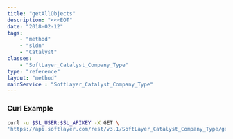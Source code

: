 ```yaml
---
title: "getAllObjects"
description: "<<<EOT"
date: "2018-02-12"
tags:
    - "method"
    - "sldn"
    - "Catalyst"
classes:
    - "SoftLayer_Catalyst_Company_Type"
type: "reference"
layout: "method"
mainService : "SoftLayer_Catalyst_Company_Type"
---
```


### Curl Example
```bash
curl -u $SL_USER:$SL_APIKEY -X GET \
'https://api.softlayer.com/rest/v3.1/SoftLayer_Catalyst_Company_Type/getAllObjects'
```
